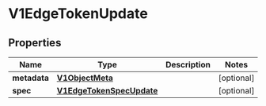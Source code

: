 # V1EdgeTokenUpdate

## Properties
Name | Type | Description | Notes
------------ | ------------- | ------------- | -------------
**metadata** | [**V1ObjectMeta**](V1ObjectMeta.md) |  |  [optional]
**spec** | [**V1EdgeTokenSpecUpdate**](V1EdgeTokenSpecUpdate.md) |  |  [optional]
